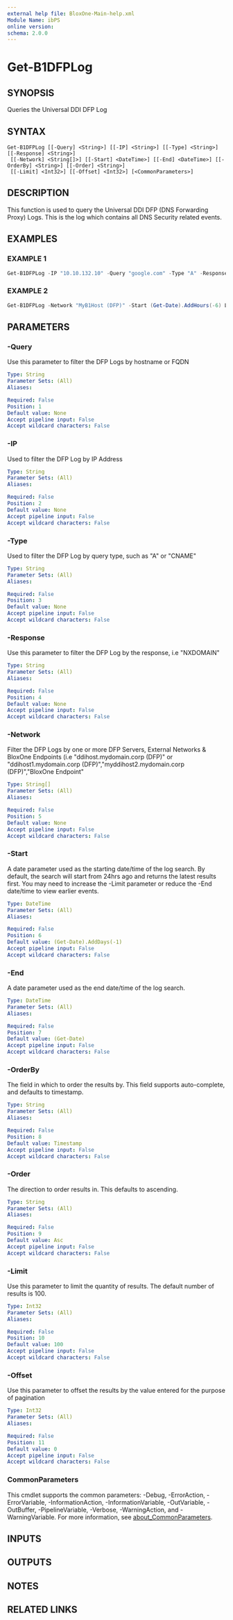 ```yaml
---
external help file: BloxOne-Main-help.xml
Module Name: ibPS
online version:
schema: 2.0.0
---
```


# Get-B1DFPLog

## SYNOPSIS
Queries the Universal DDI DFP Log

## SYNTAX

```
Get-B1DFPLog [[-Query] <String>] [[-IP] <String>] [[-Type] <String>] [[-Response] <String>]
 [[-Network] <String[]>] [[-Start] <DateTime>] [[-End] <DateTime>] [[-OrderBy] <String>] [[-Order] <String>]
 [[-Limit] <Int32>] [[-Offset] <Int32>] [<CommonParameters>]
```

## DESCRIPTION
This function is used to query the Universal DDI DFP (DNS Forwarding Proxy) Logs.
This is the log which contains all DNS Security related events.

## EXAMPLES

### EXAMPLE 1
```powershell
Get-B1DFPLog -IP "10.10.132.10" -Query "google.com" -Type "A" -Response "216.58.201.110" -Start (Get-Date).AddHours(-6) -End (Get-Date) -Limit 1000 -Offset 0
```

### EXAMPLE 2
```powershell
Get-B1DFPLog -Network "MyB1Host (DFP)" -Start (Get-Date).AddHours(-6) Limit 10
```

## PARAMETERS

### -Query
Use this parameter to filter the DFP Logs by hostname or FQDN

```yaml
Type: String
Parameter Sets: (All)
Aliases:

Required: False
Position: 1
Default value: None
Accept pipeline input: False
Accept wildcard characters: False
```

### -IP
Used to filter the DFP Log by IP Address

```yaml
Type: String
Parameter Sets: (All)
Aliases:

Required: False
Position: 2
Default value: None
Accept pipeline input: False
Accept wildcard characters: False
```

### -Type
Used to filter the DFP Log by query type, such as "A" or "CNAME"

```yaml
Type: String
Parameter Sets: (All)
Aliases:

Required: False
Position: 3
Default value: None
Accept pipeline input: False
Accept wildcard characters: False
```

### -Response
Use this parameter to filter the DFP Log by the response, i.e "NXDOMAIN"

```yaml
Type: String
Parameter Sets: (All)
Aliases:

Required: False
Position: 4
Default value: None
Accept pipeline input: False
Accept wildcard characters: False
```

### -Network
Filter the DFP Logs by one or more DFP Servers, External Networks & BloxOne Endpoints (i.e "ddihost.mydomain.corp (DFP)" or "ddihost1.mydomain.corp (DFP)","myddihost2.mydomain.corp (DFP)","BloxOne Endpoint"

```yaml
Type: String[]
Parameter Sets: (All)
Aliases:

Required: False
Position: 5
Default value: None
Accept pipeline input: False
Accept wildcard characters: False
```

### -Start
A date parameter used as the starting date/time of the log search.
By default, the search will start from 24hrs ago and returns the latest results first.
You may need to increase the -Limit parameter or reduce the -End date/time to view earlier events.

```yaml
Type: DateTime
Parameter Sets: (All)
Aliases:

Required: False
Position: 6
Default value: (Get-Date).AddDays(-1)
Accept pipeline input: False
Accept wildcard characters: False
```

### -End
A date parameter used as the end date/time of the log search.

```yaml
Type: DateTime
Parameter Sets: (All)
Aliases:

Required: False
Position: 7
Default value: (Get-Date)
Accept pipeline input: False
Accept wildcard characters: False
```

### -OrderBy
The field in which to order the results by.
This field supports auto-complete, and defaults to timestamp.

```yaml
Type: String
Parameter Sets: (All)
Aliases:

Required: False
Position: 8
Default value: Timestamp
Accept pipeline input: False
Accept wildcard characters: False
```

### -Order
The direction to order results in.
This defaults to ascending.

```yaml
Type: String
Parameter Sets: (All)
Aliases:

Required: False
Position: 9
Default value: Asc
Accept pipeline input: False
Accept wildcard characters: False
```

### -Limit
Use this parameter to limit the quantity of results.
The default number of results is 100.

```yaml
Type: Int32
Parameter Sets: (All)
Aliases:

Required: False
Position: 10
Default value: 100
Accept pipeline input: False
Accept wildcard characters: False
```

### -Offset
Use this parameter to offset the results by the value entered for the purpose of pagination

```yaml
Type: Int32
Parameter Sets: (All)
Aliases:

Required: False
Position: 11
Default value: 0
Accept pipeline input: False
Accept wildcard characters: False
```

### CommonParameters
This cmdlet supports the common parameters: -Debug, -ErrorAction, -ErrorVariable, -InformationAction, -InformationVariable, -OutVariable, -OutBuffer, -PipelineVariable, -Verbose, -WarningAction, and -WarningVariable. For more information, see [about_CommonParameters](http://go.microsoft.com/fwlink/?LinkID=113216).

## INPUTS

## OUTPUTS

## NOTES

## RELATED LINKS
